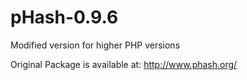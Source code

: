 pHash-0.9.6
===========

Modified version for higher PHP versions

Original Package is available at: http://www.phash.org/
